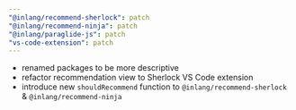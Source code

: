 ```yaml
---
"@inlang/recommend-sherlock": patch
"@inlang/recommend-ninja": patch
"@inlang/paraglide-js": patch
"vs-code-extension": patch
---
```


- renamed packages to be more descriptive
- refactor recommendation view to Sherlock VS Code extension
- introduce new `shouldRecommend` function to `@inlang/recommend-sherlock` & `@inlang/recommend-ninja` 
